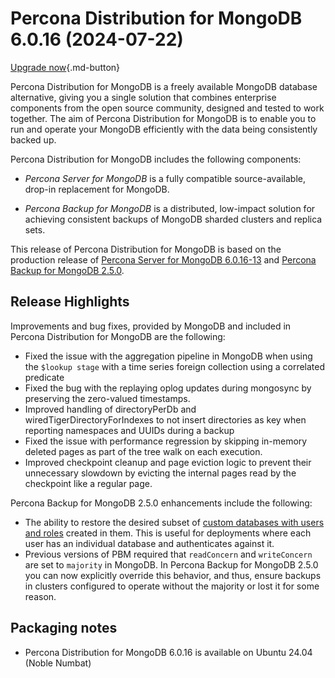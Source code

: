 # Percona Distribution for MongoDB 6.0.16 (2024-07-22)

[Upgrade now](minor-upgrade.md){.md-button}


Percona Distribution for MongoDB is a freely available MongoDB database alternative, giving you a single solution that combines enterprise components from the open source community, designed and tested to work together. The aim of Percona Distribution for MongoDB is to enable you to run and operate your
MongoDB efficiently with the data being consistently backed up.


Percona Distribution for MongoDB includes the following components:

* *Percona Server for MongoDB* is a fully compatible source-available, drop-in replacement
for MongoDB.

* *Percona Backup for MongoDB* is a distributed, low-impact solution for achieving
consistent backups of MongoDB sharded clusters and replica sets.

This release of Percona Distribution for MongoDB is based on the production release of [Percona Server for MongoDB 6.0.16-13](https://docs.percona.com/percona-server-for-mongodb/6.0/release_notes/6.0.16-13.html) and [Percona Backup for MongoDB 2.5.0](https://docs.percona.com/percona-backup-mongodb/release-notes/2.5.0.html).


## Release Highlights

Improvements and bug fixes, provided by MongoDB and included in Percona Distribution for MongoDB are the following:

* Fixed the issue with the aggregation pipeline in MongoDB when using the `$lookup stage` with a time series foreign collection using a correlated predicate
* Fixed the bug with the replaying oplog updates during mongosync by preserving the zero-valued timestamps.
* Improved handling of directoryPerDb and wiredTigerDirectoryForIndexes to not insert directories as key when reporting namespaces and UUIDs during a backup   
* Fixed the issue with performance regression by skipping in-memory deleted pages as part of the tree walk on each execution.
* Improved checkpoint cleanup and page eviction logic to prevent their unnecessary slowdown by evicting the internal pages read by the checkpoint like a regular page. 

Percona Backup for MongoDB 2.5.0 enhancements include the following:

* The ability to restore the desired subset of [custom databases with users and roles](https://docs.percona.com/percona-backup-mongodb/features/selective-backup.html#restore-a-database-with-users-and-roles) created in them. This is useful for deployments where each user has an individual database and authenticates against it.
* Previous versions of PBM required that `readConcern` and `writeConcern` are set to `majority` in MongoDB. In Percona Backup for MongoDB 2.5.0 you can now explicitly override this behavior, and thus, ensure backups in clusters configured to operate without the majority or lost it for some reason.

## Packaging notes

* Percona Distribution for MongoDB 6.0.16 is available on Ubuntu 24.04 (Noble Numbat)
